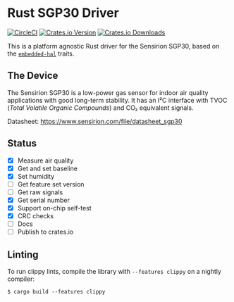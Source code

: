 # Rust SGP30 Driver

[![CircleCI][circle-ci-badge]][circle-ci]
[![Crates.io Version][crates-io-badge]][crates-io]
[![Crates.io Downloads][crates-io-download-badge]][crates-io-download]

This is a platform agnostic Rust driver for the Sensirion SGP30, based on the
[`embedded-hal`](https://github.com/japaric/embedded-hal) traits.

## The Device

The Sensirion SGP30 is a low-power gas sensor for indoor air quality
applications with good long-term stability. It has an I²C interface with TVOC
(*Total Volatile Organic Compounds*) and CO₂ equivalent signals.

Datasheet: https://www.sensirion.com/file/datasheet_sgp30

## Status

- [x] Measure air quality
- [x] Get and set baseline
- [x] Set humidity
- [ ] Get feature set version
- [ ] Get raw signals
- [x] Get serial number
- [x] Support on-chip self-test
- [x] CRC checks
- [ ] Docs
- [ ] Publish to crates.io

## Linting

To run clippy lints, compile the library with `--features clippy` on a nightly
compiler:

    $ cargo build --features clippy

<!-- Badges -->
[circle-ci]: https://circleci.com/gh/dbrgn/sgp30-rs/tree/master
[circle-ci-badge]: https://circleci.com/gh/dbrgn/sgp30-rs/tree/master.svg?style=shield
[crates-io]: https://crates.io/crates/sgp30
[crates-io-badge]: https://img.shields.io/crates/v/sgp30.svg?maxAge=3600
[crates-io-download]: https://crates.io/crates/sgp30
[crates-io-download-badge]: https://img.shields.io/crates/d/sgp30.svg?maxAge=3600
